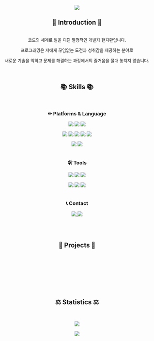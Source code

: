 <div align="center">
  
<img src="https://capsule-render.vercel.app/api?type=waving&color=auto&height=150&section=header&text=HyunJihwan&fontSize=60" />

## 🌱 Introduction 🌱
<br>
코드의 세계로 발을 디딘 열정적인 개발자 현지환입니다.

프로그래밍은 저에게 끊임없는 도전과 성취감을 제공하는 분야로

새로운 기술을 익히고 문제를 해결하는 과정에서의 즐거움을 절대 놓치지 않습니다.
<br><br><br>

## 📚 Skills 📚
<br>

### ✏ Platforms & Language 

<img src="https://img.shields.io/badge/Java-007396?style=flat&logo=Java&logoColor=white" /> <img src="https://img.shields.io/badge/JSP-FF9E0F?style=flat&logoColor=white" />
<img src="https://img.shields.io/badge/Spring-6DB33F?style=flat&logo=spring&logoColor=white" /> 

<img src="https://img.shields.io/badge/HTML5-E34F26?style=flat&logo=HTML5&logoColor=white" /> <img src="https://img.shields.io/badge/CSS3-1572B6?style=flat&logo=CSS3&logoColor=white" /> <img src="https://img.shields.io/badge/Javascipt-F7DF1E?style=flat&logo=javascript&logoColor=white" /> <img src="https://img.shields.io/badge/jQuery-0769AD?style=flat&logo=jquery&logoColor=white" />
<img src="https://img.shields.io/badge/Bootstrap-7952B3?style=flat&logo=bootstrap&logoColor=white" />

<img src="https://img.shields.io/badge/Oracle-F80000?style=flat&logo=oracle&logoColor=white" /> <img src="https://img.shields.io/badge/MyBatis-000000?style=flat&logoColor=white" />
<br><br>

### 🛠 Tools 
<img src="https://img.shields.io/badge/Eclipse%20IDE-2C2255?style=flat&logo=eclipseide&logoColor=white" /> <img src="https://img.shields.io/badge/Visual%20Studio%20Code-007ACC?style=flat&logo=visualstudiocode&logoColor=white" /> <img src="https://img.shields.io/badge/eGovFrame-1A1F71?style=flat&logoColor=white" /> 

<img src="https://img.shields.io/badge/DBeaver-372213?style=flat&logoColor=white" /> <img src="https://img.shields.io/badge/Apache%20Tomcat-F8DC75?style=flat&logo=apachetomcat&logoColor=white" />
<img src="https://img.shields.io/badge/Github-181717?style=flat&logo=github&logoColor=white" />
<br><br>

### 📞 Contact 
<a href="mailto:lsi6930@naver.com">
<img src="https://img.shields.io/badge/Mail-EA4335?style=flat&logo=gmail&logoColor=white" />
</a>
<!-- <a href="https://github.com/HynJiHwan/jihwan/raw/main/portfolio.pdf" download="portfolio"> -->
<img src="https://img.shields.io/badge/Portfolio-B5314C?style=flat&logo=codesandbox&logoColor=white" />
</a>
<br><br><br><br>

## 💾 Projects 💾
<br><br>



<br><br><br><br>

## ⚖ Statistics ⚖
<br><br>
<img src="https://github-readme-stats.vercel.app/api/top-langs/?username=HyunJihwan&layout=compact"><br><br><img src="https://github-readme-stats.vercel.app/api?username=HyunJihwan&show_icons=true">
</div>
